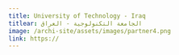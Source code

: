 ```yaml
---
title: University of Technology - Iraq
titlear: الجامعة التكنولوجية - العراق
image: /archi-site/assets/images/partner4.png
link: https://
---
```

